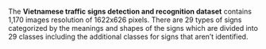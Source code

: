 The **Vietnamese traffic signs detection and recognition dataset** contains 1,170 images resolution of 1622x626 pixels. There are 29 types of signs categorized by the meanings and shapes of the signs which are divided into 29 classes including the additional classes for signs that aren’t identified.